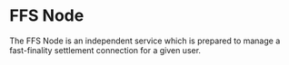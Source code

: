 # FFS Node
The FFS Node is an independent service which is prepared to manage a fast-finality settlement connection for a given user. 